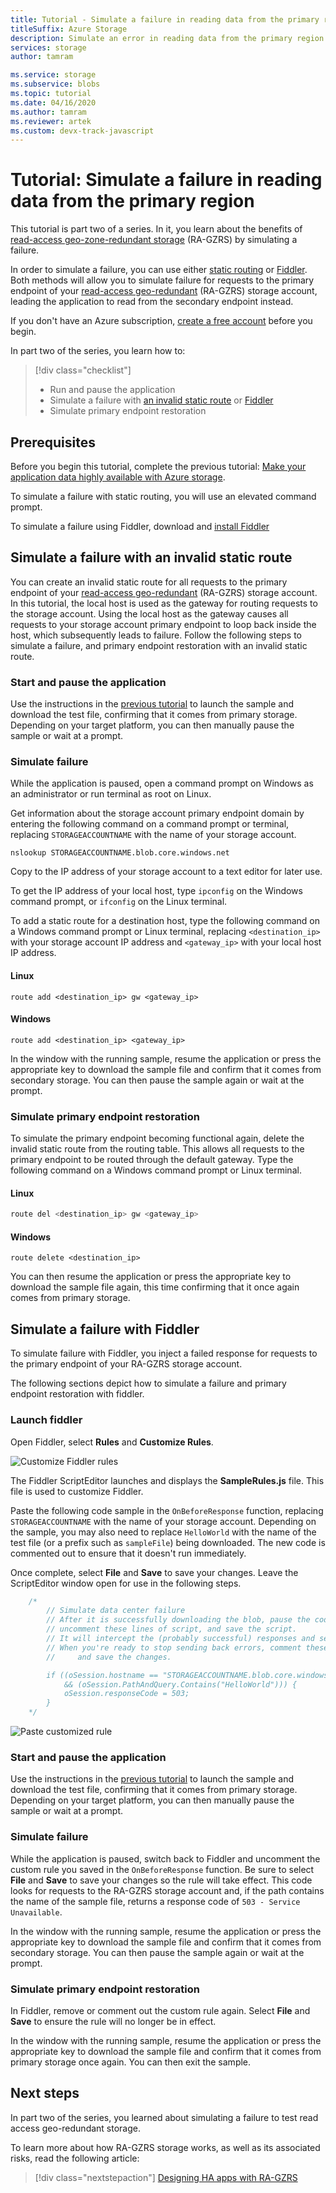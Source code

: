 ```yaml
---
title: Tutorial - Simulate a failure in reading data from the primary region
titleSuffix: Azure Storage
description: Simulate an error in reading data from the primary region when the storage account is configured for read-access geo-zone-redundant storage (RA-GZRS). After the error occurs, read data from the secondary region.
services: storage
author: tamram

ms.service: storage
ms.subservice: blobs
ms.topic: tutorial
ms.date: 04/16/2020
ms.author: tamram
ms.reviewer: artek
ms.custom: devx-track-javascript
---
```


# Tutorial: Simulate a failure in reading data from the primary region

This tutorial is part two of a series. In it, you learn about the benefits of [read-access geo-zone-redundant storage](../common/storage-redundancy.md) (RA-GZRS) by simulating a failure.

In order to simulate a failure, you can use either [static routing](#simulate-a-failure-with-an-invalid-static-route) or [Fiddler](#simulate-a-failure-with-fiddler). Both methods will allow you to simulate failure for requests to the primary endpoint of your [read-access geo-redundant](../common/storage-redundancy.md) (RA-GZRS) storage account, leading the application to read from the secondary endpoint instead.

If you don't have an Azure subscription, [create a free account](https://azure.microsoft.com/free/) before you begin.

In part two of the series, you learn how to:

> [!div class="checklist"]
> * Run and pause the application
> * Simulate a failure with [an invalid static route](#simulate-a-failure-with-an-invalid-static-route) or [Fiddler](#simulate-a-failure-with-fiddler)
> * Simulate primary endpoint restoration

## Prerequisites

Before you begin this tutorial, complete the previous tutorial: [Make your application data highly available with Azure storage][previous-tutorial].

To simulate a failure with static routing, you will use an elevated command prompt.

To simulate a failure using Fiddler, download and [install Fiddler](https://www.telerik.com/download/fiddler)

## Simulate a failure with an invalid static route

You can create an invalid static route for all requests to the primary endpoint of your [read-access geo-redundant](../common/storage-redundancy.md) (RA-GZRS) storage account. In this tutorial, the local host is used as the gateway for routing requests to the storage account. Using the local host as the gateway causes all requests to your storage account primary endpoint to loop back inside the host, which subsequently leads to failure. Follow the following steps to simulate a failure, and primary endpoint restoration with an invalid static route.

### Start and pause the application

Use the instructions in the [previous tutorial][previous-tutorial] to launch the sample and download the test file, confirming that it comes from primary storage. Depending on your target platform, you can then manually pause the sample or wait at a prompt.

### Simulate failure

While the application is paused, open a command prompt on Windows as an administrator or run terminal as root on Linux.

Get information about the storage account primary endpoint domain by entering the following command on a command prompt or terminal, replacing `STORAGEACCOUNTNAME` with the name of your storage account.

```
nslookup STORAGEACCOUNTNAME.blob.core.windows.net
```

Copy to the IP address of your storage account to a text editor for later use.

To get the IP address of your local host, type `ipconfig` on the Windows command prompt, or `ifconfig` on the Linux terminal.

To add a static route for a destination host, type the following command on a Windows command prompt or Linux terminal, replacing `<destination_ip>` with your storage account IP address and `<gateway_ip>` with your local host IP address.

#### Linux

```
route add <destination_ip> gw <gateway_ip>
```

#### Windows

```
route add <destination_ip> <gateway_ip>
```

In the window with the running sample, resume the application or press the appropriate key to download the sample file and confirm that it comes from secondary storage. You can then pause the sample again or wait at the prompt.

### Simulate primary endpoint restoration

To simulate the primary endpoint becoming functional again, delete the invalid static route from the routing table. This allows all requests to the primary endpoint to be routed through the default gateway. Type the following command on a Windows command prompt or Linux terminal.

#### Linux

```bash
route del <destination_ip> gw <gateway_ip>
```

#### Windows

```console
route delete <destination_ip>
```

You can then resume the application or press the appropriate key to download the sample file again, this time confirming that it once again comes from primary storage.

## Simulate a failure with Fiddler

To simulate failure with Fiddler, you inject a failed response for requests to the primary endpoint of your RA-GZRS storage account.

The following sections depict how to simulate a failure and primary endpoint restoration with fiddler.

### Launch fiddler

Open Fiddler, select **Rules** and **Customize Rules**.

![Customize Fiddler rules](media/simulate-primary-region-failure/figure1.png)

The Fiddler ScriptEditor launches and displays the **SampleRules.js** file. This file is used to customize Fiddler.

Paste the following code sample in the `OnBeforeResponse` function, replacing `STORAGEACCOUNTNAME` with the name of your storage account. Depending on the sample, you may also need to replace `HelloWorld` with the name of the test file (or a prefix such as `sampleFile`) being downloaded. The new code is commented out to ensure that it doesn't run immediately.

Once complete, select **File** and **Save** to save your changes. Leave the ScriptEditor window open for use in the following steps.

```javascript
    /*
        // Simulate data center failure
        // After it is successfully downloading the blob, pause the code in the sample,
        // uncomment these lines of script, and save the script.
        // It will intercept the (probably successful) responses and send back a 503 error.
        // When you're ready to stop sending back errors, comment these lines of script out again
        //     and save the changes.

        if ((oSession.hostname == "STORAGEACCOUNTNAME.blob.core.windows.net")
            && (oSession.PathAndQuery.Contains("HelloWorld"))) {
            oSession.responseCode = 503;
        }
    */
```

![Paste customized rule](media/simulate-primary-region-failure/figure2.png)

### Start and pause the application

Use the instructions in the [previous tutorial][previous-tutorial] to launch the sample and download the test file, confirming that it comes from primary storage. Depending on your target platform, you can then manually pause the sample or wait at a prompt.

### Simulate failure

While the application is paused, switch back to Fiddler and uncomment the custom rule you saved in the `OnBeforeResponse` function. Be sure to select **File** and **Save** to save your changes so the rule will take effect. This code looks for requests to the RA-GZRS storage account and, if the path contains the name of the sample file, returns a response code of `503 - Service Unavailable`.

In the window with the running sample, resume the application or press the appropriate key to download the sample file and confirm that it comes from secondary storage. You can then pause the sample again or wait at the prompt.

### Simulate primary endpoint restoration

In Fiddler, remove or comment out the custom rule again. Select **File** and **Save** to ensure the rule will no longer be in effect.

In the window with the running sample, resume the application or press the appropriate key to download the sample file and confirm that it comes from primary storage once again. You can then exit the sample.

## Next steps

In part two of the series, you learned about simulating a failure to test read access geo-redundant storage.

To learn more about how RA-GZRS storage works, as well as its associated risks, read the following article:

> [!div class="nextstepaction"]
> [Designing HA apps with RA-GZRS](../common/geo-redundant-design.md)

[previous-tutorial]: storage-create-geo-redundant-storage.md
